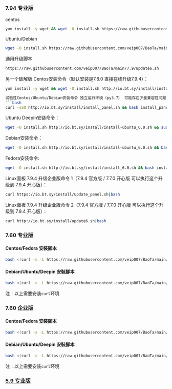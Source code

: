 ### 7.94 专业版
centos
```bash
yum install -y wget && wget -O install.sh https://raw.githubusercontent.com/veip007/BaoTa/main/7.9/install_6.0_c.sh && sh install.sh
```

Ubuntu/Debian
```bash
wget -O install.sh https://raw.githubusercontent.com/veip007/BaoTa/main/7.9/install_6.0_d.sh && bash install.sh
```

通用升级脚本
```bash
https://raw.githubusercontent.com/veip007/BaoTa/main/7.9/update6.sh
```

另一个破解版
Centos安装命令（默认安装是7.8.0 直接在线升级7.9.4）：
```bash
yum install -y wget && wget -O install.sh http://io.bt.sy/install/install_6.0.sh && sh install.sh

试验性Centos/Ubuntu/Debian安装命令 独立运行环境（py3.7） 可能存在少量兼容性问题 不断优化中
```bash
curl -sSO http://io.bt.sy/install/install_panel.sh && bash install_panel.sh
```
Ubuntu Deepin安装命令：
```bash
wget -O install.sh http://io.bt.sy/install/install-ubuntu_6.0.sh && sudo bash install.sh
```

Debian安装命令：
```bash
wget -O install.sh http://io.bt.sy/install/install-ubuntu_6.0.sh && bash install.sh
```

Fedora安装命令:
```bash
wget -O install.sh http://io.bt.sy/install/install_6.0.sh && bash install.sh
```

Linux面板 7.9.4 升级企业版命令 1（7.9.4 官方版 / 7.7.0 开心版 可以执行这个升级到 7.9.4 开心版）：
```bash
curl https://io.bt.sy/install/update_panel.sh|bash
```
Linux面板 7.9.4 升级企业版命令 2（7.9.4 官方版 / 7.7.0 开心版 可以执行这个升级到 7.9.4 开心版）：
```bash
curl http://io.bt.sy/install/update6.sh|bash
```

### 7.60 专业版

#### Centos/Fedora 安裝腳本
```bash
bash <(curl -s -L https://raw.githubusercontent.com/veip007/BaoTa/main/7.51/ZY/install_6.0.sh)
```
#### Debian/Ubuntu/Deepin 安裝腳本
```bash
bash <(curl -s -L https://raw.githubusercontent.com/veip007/BaoTa/main/7.51/ZY/install-ubuntu_6.0.sh)
```
注：以上需要安装```curl```环境

### 7.60 企业版

#### Centos/Fedora 安裝腳本
```bash
bash <(curl -s -L https://raw.githubusercontent.com/veip007/BaoTa/main/7.51/QY/install_6.0.sh)
```
#### Debian/Ubuntu/Deepin 安裝腳本
```bash
bash <(curl -s -L https://raw.githubusercontent.com/veip007/BaoTa/main/7.51/QY/install-ubuntu_6.0.sh)
```
注：以上需要安装```curl```环境

### [5.9 专业版](https://github.com/veip007/Crack_BT_Panel)
